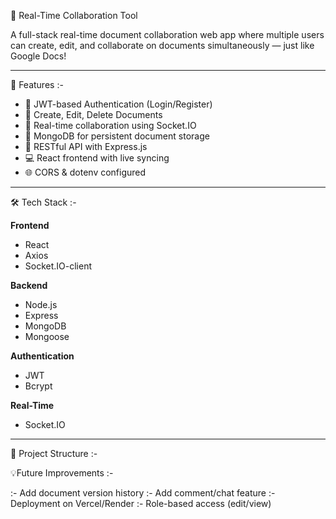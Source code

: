 📝 Real-Time Collaboration Tool

A full-stack real-time document collaboration web app where multiple users can create, edit, and collaborate on documents simultaneously — just like Google Docs!

---

 📌 Features :-

- 🔐 JWT-based Authentication (Login/Register)  
- 📄 Create, Edit, Delete Documents  
- 👥 Real-time collaboration using Socket.IO  
- 🧠 MongoDB for persistent document storage  
- 📡 RESTful API with Express.js  
- 💻 React frontend with live syncing  
- 🌐 CORS & dotenv configured  

---
 🛠️ Tech Stack :-

**Frontend**  
- React  
- Axios  
- Socket.IO-client  

**Backend**  
- Node.js  
- Express  
- MongoDB  
- Mongoose  

**Authentication**  
- JWT  
- Bcrypt  

**Real-Time**  
- Socket.IO  

---

 📁 Project Structure :-




💡Future Improvements :-

:- Add document version history
:- Add comment/chat feature
:- Deployment on Vercel/Render
:- Role-based access (edit/view)

